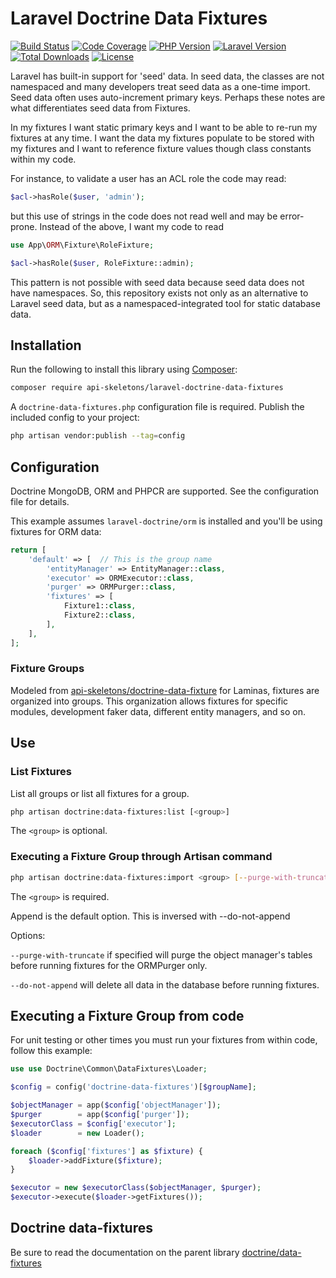 # Laravel Doctrine Data Fixtures

[![Build Status](https://github.com/API-Skeletons/laravel-doctrine-data-fixtures/actions/workflows/continuous-integration.yml/badge.svg)](https://github.com/API-Skeletons/laravel-doctrine-data-fixtures/actions/workflows/continuous-integration.yml?query=branch%3Amain)
[![Code Coverage](https://codecov.io/gh/API-Skeletons/laravel-doctrine-data-fixtures/branch/main/graphs/badge.svg)](https://codecov.io/gh/API-Skeletons/laravel-doctrine-data-fixtures/branch/main)
[![PHP Version](https://img.shields.io/badge/PHP-8.0%2b-blue)](https://img.shields.io/badge/PHP-8.0%2b-blue)
[![Laravel Version](https://img.shields.io/badge/Laravel-8.x%2b-red)](https://img.shields.io/badge/Laravel-5.7%20to%208.x-red)
[![Total Downloads](https://poser.pugx.org/api-skeletons/laravel-doctrine-data-fixtures/downloads)](//packagist.org/packages/api-skeletons/laravel-doctrine-data-fixtures)
[![License](https://poser.pugx.org/api-skeletons/laravel-doctrine-data-fixtures/license)](//packagist.org/packages/api-skeletons/laravel-doctrine-data-fixtures)


Laravel has built-in support for 'seed' data.  In seed data, the classes
are not namespaced and many developers treat seed data as a one-time
import.  Seed data often uses auto-increment primary keys.  Perhaps
these notes are what differentiates seed data from Fixtures.

In my fixtures I want static primary keys and I want to be able to
re-run my fixtures at any time.  I want the data my fixtures populate
to be stored with my fixtures and I want to reference fixture values
though class constants within my code.

For instance, to validate a user has an ACL role the code may 
read:

```php
$acl->hasRole($user, 'admin');
```

but this use of strings in the code does not read well and may be
error-prone.  Instead of the above, I want my code to read

```php
use App\ORM\Fixture\RoleFixture;

$acl->hasRole($user, RoleFixture::admin);
```

This pattern is not possible with seed data because seed data does
not have namespaces.  So, this repository exists not only as an
alternative to Laravel seed data, but as a namespaced-integrated
tool for static database data.


Installation
------------

Run the following to install this library using [Composer](https://getcomposer.org/):

```bash
composer require api-skeletons/laravel-doctrine-data-fixtures
```

A `doctrine-data-fixtures.php` configuration file is required.  Publish the included config to your project:

```sh
php artisan vendor:publish --tag=config
```


Configuration
-------------

Doctrine MongoDB, ORM and PHPCR are supported.  See the configuration file for details.

This example assumes `laravel-doctrine/orm` is installed and you'll be using fixtures
for ORM data:

```php
return [
    'default' => [  // This is the group name
        'entityManager' => EntityManager::class,
        'executor' => ORMExecutor::class,
        'purger' => ORMPurger::class,
        'fixtures' => [
            Fixture1::class,
            Fixture2::class,
        ],
    ],
];
```

### Fixture Groups

Modeled from [api-skeletons/doctrine-data-fixture](https://github.com/API-Skeletons/doctrine-data-fixture)
for Laminas, fixtures are organized into groups.  This organization allows
fixtures for specific modules, development faker data, different entity
managers, and so on.


Use
---

### List Fixtures

List all groups or list all fixtures for a group.

```sh
php artisan doctrine:data-fixtures:list [<group>]
```

The `<group>` is optional.


### Executing a Fixture Group through Artisan command

```sh
php artisan doctrine:data-fixtures:import <group> [--purge-with-truncate] [--do-not-append]
```

The `<group>` is required.

Append is the default option.  This is inversed with --do-not-append

Options:

`--purge-with-truncate` if specified will purge the object manager's tables before 
running fixtures for the ORMPurger only.

`--do-not-append` will delete all data in the database before running fixtures.


Executing a Fixture Group from code
---------------------------------

For unit testing or other times you must run your fixtures from within code,
follow this example:

```php
use use Doctrine\Common\DataFixtures\Loader;

$config = config('doctrine-data-fixtures')[$groupName];

$objectManager = app($config['objectManager']);
$purger        = app($config['purger']);
$executorClass = $config['executor'];
$loader        = new Loader();

foreach ($config['fixtures'] as $fixture) {
    $loader->addFixture($fixture);
}

$executor = new $executorClass($objectManager, $purger);
$executor->execute($loader->getFixtures());
```


Doctrine data-fixtures
----------------------

Be sure to read the documentation on the parent library
[doctrine/data-fixtures](https://github.com/doctrine/data-fixtures)
